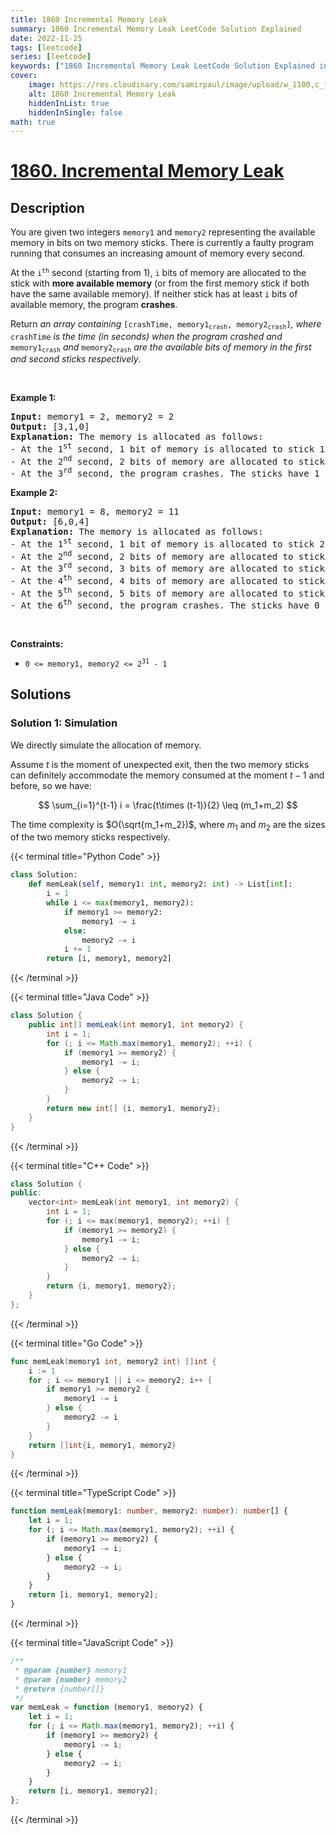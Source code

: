 ```yaml
---
title: 1860 Incremental Memory Leak
summary: 1860 Incremental Memory Leak LeetCode Solution Explained
date: 2022-11-25
tags: [leetcode]
series: [leetcode]
keywords: ["1860 Incremental Memory Leak LeetCode Solution Explained in all languages", "1860 Incremental Memory Leak", "LeetCode", "leetcode solution in Python3 C++ Java Go PHP Ruby Swift TypeScript Rust C# JavaScript C", "GeeksforGeeks", "InterviewBit", "Coding Ninjas", "HackerRank", "HackerEarth", "CodeChef", "TopCoder", "AlgoExpert", "freeCodeCamp", "Codeforces", "GitHub", "AtCoder", "Samir Paul"]
cover:
    image: https://res.cloudinary.com/samirpaul/image/upload/w_1100,c_fit,co_rgb:FFFFFF,l_text:Arial_75_bold:1860 Incremental Memory Leak - Solution Explained/problem-solving.webp
    alt: 1860 Incremental Memory Leak
    hiddenInList: true
    hiddenInSingle: false
math: true
---
```



# [1860. Incremental Memory Leak](https://leetcode.com/problems/incremental-memory-leak)


## Description

<p>You are given two integers <code>memory1</code> and <code>memory2</code> representing the available memory in bits on two memory sticks. There is currently a faulty program running that consumes an increasing amount of memory every second.</p>

<p>At the <code>i<sup>th</sup></code> second (starting from 1), <code>i</code> bits of memory are allocated to the stick with <strong>more available memory</strong> (or from the first memory stick if both have the same available memory). If neither stick has at least <code>i</code> bits of available memory, the program <strong>crashes</strong>.</p>

<p>Return <em>an array containing </em><code>[crashTime, memory1<sub>crash</sub>, memory2<sub>crash</sub>]</code><em>, where </em><code>crashTime</code><em> is the time (in seconds) when the program crashed and </em><code>memory1<sub>crash</sub></code><em> and </em><code>memory2<sub>crash</sub></code><em> are the available bits of memory in the first and second sticks respectively</em>.</p>

<p>&nbsp;</p>
<p><strong class="example">Example 1:</strong></p>

<pre>
<strong>Input:</strong> memory1 = 2, memory2 = 2
<strong>Output:</strong> [3,1,0]
<strong>Explanation:</strong> The memory is allocated as follows:
- At the 1<sup>st</sup> second, 1 bit of memory is allocated to stick 1. The first stick now has 1 bit of available memory.
- At the 2<sup>nd</sup> second, 2 bits of memory are allocated to stick 2. The second stick now has 0 bits of available memory.
- At the 3<sup>rd</sup> second, the program crashes. The sticks have 1 and 0 bits available respectively.
</pre>

<p><strong class="example">Example 2:</strong></p>

<pre>
<strong>Input:</strong> memory1 = 8, memory2 = 11
<strong>Output:</strong> [6,0,4]
<strong>Explanation:</strong> The memory is allocated as follows:
- At the 1<sup>st</sup> second, 1 bit of memory is allocated to stick 2. The second stick now has 10 bit of available memory.
- At the 2<sup>nd</sup> second, 2 bits of memory are allocated to stick 2. The second stick now has 8 bits of available memory.
- At the 3<sup>rd</sup> second, 3 bits of memory are allocated to stick 1. The first stick now has 5 bits of available memory.
- At the 4<sup>th</sup> second, 4 bits of memory are allocated to stick 2. The second stick now has 4 bits of available memory.
- At the 5<sup>th</sup> second, 5 bits of memory are allocated to stick 1. The first stick now has 0 bits of available memory.
- At the 6<sup>th</sup> second, the program crashes. The sticks have 0 and 4 bits available respectively.
</pre>

<p>&nbsp;</p>
<p><strong>Constraints:</strong></p>

<ul>
	<li><code>0 &lt;= memory1, memory2 &lt;= 2<sup>31</sup> - 1</code></li>
</ul>

## Solutions

### Solution 1: Simulation

We directly simulate the allocation of memory.

Assume $t$ is the moment of unexpected exit, then the two memory sticks can definitely accommodate the memory consumed at the moment $t-1$ and before, so we have:

$$
\sum_{i=1}^{t-1} i = \frac{t\times (t-1)}{2}  \leq (m_1+m_2)
$$

The time complexity is $O(\sqrt{m_1+m_2})$, where $m_1$ and $m_2$ are the sizes of the two memory sticks respectively.

<!-- tabs:start -->

{{< terminal title="Python Code" >}}
```python
class Solution:
    def memLeak(self, memory1: int, memory2: int) -> List[int]:
        i = 1
        while i <= max(memory1, memory2):
            if memory1 >= memory2:
                memory1 -= i
            else:
                memory2 -= i
            i += 1
        return [i, memory1, memory2]
```
{{< /terminal >}}

{{< terminal title="Java Code" >}}
```java
class Solution {
    public int[] memLeak(int memory1, int memory2) {
        int i = 1;
        for (; i <= Math.max(memory1, memory2); ++i) {
            if (memory1 >= memory2) {
                memory1 -= i;
            } else {
                memory2 -= i;
            }
        }
        return new int[] {i, memory1, memory2};
    }
}
```
{{< /terminal >}}

{{< terminal title="C++ Code" >}}
```cpp
class Solution {
public:
    vector<int> memLeak(int memory1, int memory2) {
        int i = 1;
        for (; i <= max(memory1, memory2); ++i) {
            if (memory1 >= memory2) {
                memory1 -= i;
            } else {
                memory2 -= i;
            }
        }
        return {i, memory1, memory2};
    }
};
```
{{< /terminal >}}

{{< terminal title="Go Code" >}}
```go
func memLeak(memory1 int, memory2 int) []int {
	i := 1
	for ; i <= memory1 || i <= memory2; i++ {
		if memory1 >= memory2 {
			memory1 -= i
		} else {
			memory2 -= i
		}
	}
	return []int{i, memory1, memory2}
}
```
{{< /terminal >}}

{{< terminal title="TypeScript Code" >}}
```ts
function memLeak(memory1: number, memory2: number): number[] {
    let i = 1;
    for (; i <= Math.max(memory1, memory2); ++i) {
        if (memory1 >= memory2) {
            memory1 -= i;
        } else {
            memory2 -= i;
        }
    }
    return [i, memory1, memory2];
}
```
{{< /terminal >}}

{{< terminal title="JavaScript Code" >}}
```js
/**
 * @param {number} memory1
 * @param {number} memory2
 * @return {number[]}
 */
var memLeak = function (memory1, memory2) {
    let i = 1;
    for (; i <= Math.max(memory1, memory2); ++i) {
        if (memory1 >= memory2) {
            memory1 -= i;
        } else {
            memory2 -= i;
        }
    }
    return [i, memory1, memory2];
};
```
{{< /terminal >}}

<!-- tabs:end -->

<!-- end -->
